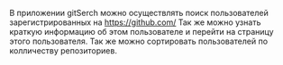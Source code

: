 В приложении gitSerch можно осуществлять поиск пользователей зарегистрированных на https://github.com/
Так же можно узнать краткую информацию об этом пользователе и перейти на страницу этого пользователя.
Так же можно сортировать пользователей по колличеству репозиториев.

